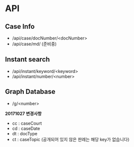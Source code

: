 <!-- TITLE: Lawmeu API -->
<!-- SUBTITLE: A quick summary of Lawmeu Api -->

# API
## Case Info
- /api/case/docNumber/\<docNumber\>
- /api/case/md/ (준비중)

## Instant search
- /api/instant/keyword/\<keyword\>
- /api/instant/number/\<number\>

## Graph Database
- /g/\<number\>

**20171027 변경사항**
* cc : caseCourt
* cd : caseDate
* dt : docType
* ct : caseTopic
(공개되어 있지 않은 판례는 해당 key가 없습니다)
